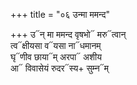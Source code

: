 +++
title = "०६ उन्मा ममन्द"

+++
उ᳓न् मा ममन्द वृषभो᳓ मरु᳓त्वान्  
त्व᳓क्षीयसा व᳓यसा ना᳓धमानम्  
घृ᳓णीव छाया᳓म् अरपा᳓ अशीय  
आ᳓ विवासेयं रुदर᳓स्य+ सुम्न᳓म्